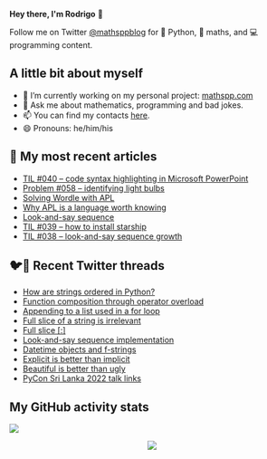 **Hey there, I'm Rodrigo** 👋

Follow me on Twitter [@mathsppblog][twitter] for 🐍 Python, 🧠 maths, and 💻 programming content.


## A little bit about myself

- 🔭 I’m currently working on my personal project: [mathspp.com](https://mathspp.com)
- 💬 Ask me about mathematics, programming and bad jokes.
- 📫 You can find my contacts [here](https://mathspp.com/about#contacts).
- 😄 Pronouns: he/him/his


## 📖 My most recent articles

<!-- BLOG-POST-LIST:START -->
- [TIL #040 – code syntax highlighting in Microsoft PowerPoint](https://mathspp.com/blog/til/040)
- [Problem #058 – identifying light bulbs](https://mathspp.com/blog/problems/identifying-light-bulbs)
- [Solving Wordle with APL](https://mathspp.com/blog/solving-wordle-with-apl)
- [Why APL is a language worth knowing](https://mathspp.com/blog/why-apl-is-a-language-worth-knowing)
- [Look-and-say sequence](https://mathspp.com/blog/look-and-say-sequence)
- [TIL #039 – how to install starship](https://mathspp.com/blog/til/039)
- [TIL #038 – look-and-say sequence growth](https://mathspp.com/blog/til/038)
<!-- BLOG-POST-LIST:END -->


## 🐦📝 Recent Twitter threads

<!-- TWITTER-THREAD-LIST:START -->
- [How are strings ordered in Python?](https://mathspp.com/blog/twitter-threads/how-are-strings-ordered-in-python)
- [Function composition through operator overload](https://mathspp.com/blog/twitter-threads/function-composition-through-operator-overload)
- [Appending to a list used in a for loop](https://mathspp.com/blog/twitter-threads/appending-to-a-list-used-in-a-for-loop)
- [Full slice of a string is irrelevant](https://mathspp.com/blog/twitter-threads/full-slice-of-a-string-is-irrelevant)
- [Full slice [:]](https://mathspp.com/blog/twitter-threads/full-slice)
- [Look-and-say sequence implementation](https://mathspp.com/blog/twitter-threads/look-and-say-sequence-implementation)
- [Datetime objects and f-strings](https://mathspp.com/blog/twitter-threads/datetime-objects-and-f-strings)
- [Explicit is better than implicit](https://mathspp.com/blog/twitter-threads/explicit-is-better-than-implicit)
- [Beautiful is better than ugly](https://mathspp.com/blog/twitter-threads/beautiful-is-better-than-ugly)
- [PyCon Sri Lanka 2022 talk links](https://mathspp.com/blog/twitter-threads/pycon-sri-lanka-2022-talk-links)
<!-- TWITTER-THREAD-LIST:END -->


##  My GitHub activity stats

![](https://github-readme-stats.vercel.app/api?username=RodrigoGiraoSerrao&hide=stars&count_private=true&show_icons=true)

<p align='center'><img src='https://visitor-badge.laobi.icu/badge?page_id=RodrigoGiraoSerrao'></p>

[twitter]: https://twitter.com/mathsppblog
